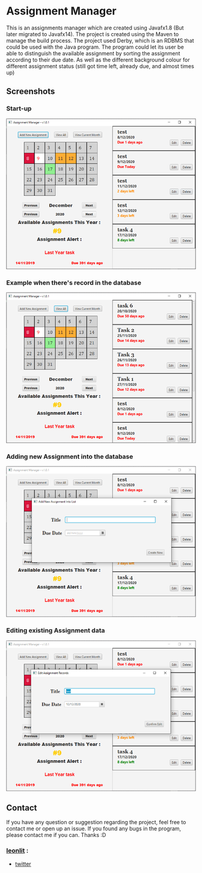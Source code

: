 # Assignment Manager


This is an assignments manager which are created using Javafx1.8 (But later migrated to Javafx14). The project is created using the Maven to manage the build process. The project used Derby, which is an RDBMS that could be used with the Java program. The program could let its user be able to distinguish the available assignment by sorting the assignment according to their due date. As well as the different background colour for different assignment status (still got time left, already due, and almost times up)

## Screenshots

### Start-up
<img src="https://github.com/Leonlit/Assignment_manager/blob/master/img/start_up.png?raw=true" alt="start-up of the program" height="400px">

### Example when there's record in the database
<img src="https://github.com/Leonlit/Assignment_manager/blob/master/img/example_view.png?raw=true" alt="example view when there's record in database" height="400px">

### Adding new Assignment into the database
<img src="https://github.com/Leonlit/Assignment_manager/blob/master/img/add_new.png?raw=true" alt="Adding data into the manager" height="400px">

### Editing existing Assignment data
<img src="https://github.com/Leonlit/Assignment_manager/blob/master/img/edit.png?raw=true" alt="Editing existing data" height="400px">


## Contact
If you have any question or suggestion regarding the project, feel free to contact me or open up an issue. If you found any bugs in the program, please contact me if you can. Thanks :D 

### [leonlit](https://github.com/Leonlit) :
 - [twitter](https://twitter.com/leonlit)
